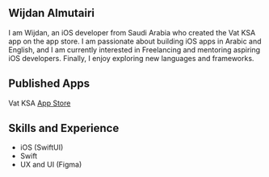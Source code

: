 
## Wijdan Almutairi

I am Wijdan, an iOS developer from Saudi Arabia who created the Vat KSA app on the app store. 
I am passionate about building iOS apps in Arabic and English, 
and I am currently interested in Freelancing and mentoring aspiring iOS developers. 
Finally, I  enjoy exploring new languages and frameworks. 

## Published Apps 
Vat KSA [App Store](https://apps.apple.com/sa/app/vat-ksa/id6465700231)

## Skills and Experience 
- iOS (SwiftUI)
- Swift
- UX and UI (Figma)



